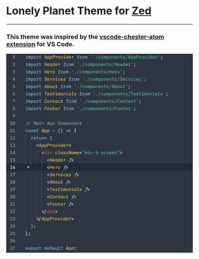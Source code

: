 # Lonely Planet Theme for [Zed](https://zed.dev/)
---
### This theme was inspired by the [vscode-chester-atom extension](https://github.com/ceckenrode/vscode-chester-atom) for VS Code.

![1](images/screenshot.png)
